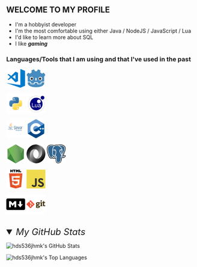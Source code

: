 ## WELCOME TO MY PROFILE

 - I'm a hobbyist developer
 - I'm the most comfortable using either Java / NodeJS / JavaScript / Lua
 - I'd like to learn more about SQL
 - I like ***gaming***

### Languages/Tools that I am using and that I've used in the past

[<img alt="Visual Studio Code" src="https://raw.githubusercontent.com/github/explore/master/topics/visual-studio-code/visual-studio-code.png" width="50px" height="50px"/>](https://code.visualstudio.com/)
[<img alt="Godot" src="https://raw.githubusercontent.com/github/explore/master/topics/godot/godot.png" width="50px" height="50px"/>](https://godotengine.org/)

[<img alt="Python" src="https://raw.githubusercontent.com/github/explore/master/topics/python/python.png" width="50px" height="50px"/>](https://www.python.org/)
[<img alt="Lua" src="https://raw.githubusercontent.com/github/explore/master/topics/lua/lua.png" width="50px" height="50px"/>](https://www.lua.org/)

[<img alt="Java" src="https://raw.githubusercontent.com/github/explore/master/topics/java/java.png" width="50px" height="50px"/>](https://www.java.com/it/)
[<img alt="C++" src="https://raw.githubusercontent.com/github/explore/master/topics/cpp/cpp.png" width="50px" height="50px"/>](https://www.wikipedia.org/wiki/C%2B%2B)

[<img alt="NodeJS" src="https://raw.githubusercontent.com/github/explore/master/topics/nodejs/nodejs.png" width="50px" height="50px"/>](https://nodejs.org/)
[<img alt="JSON" src="https://raw.githubusercontent.com/github/explore/master/topics/json/json.png" width="50px" height="50px"/>](https://www.json.org/)
[<img alt="PostgreSQL" src="https://raw.githubusercontent.com/github/explore/master/topics/postgresql/postgresql.png" width="50px" height="50px"/>](https://www.postgresql.org/)

[<img alt="HTML" src="https://raw.githubusercontent.com/github/explore/master/topics/html/html.png" width="50px" height="50px"/>](https://www.wikipedia.org/wiki/HTML)
[<img alt="JavaScript" src="https://raw.githubusercontent.com/github/explore/master/topics/javascript/javascript.png" width="50px" height="50px"/>](https://www.wikipedia.org/wiki/JavaScript)
<!--
[<img alt="ES6" src="https://raw.githubusercontent.com/github/explore/master/topics/es6/es6.png" width="50px" height="50px"/>](https://www.wikipedia.org/wiki/ECMAScript)
-->

[<img alt="Markdown" src="https://raw.githubusercontent.com/github/explore/master/topics/markdown/markdown.png" width="50px" height="50px"/>](https://www.wikipedia.org/wiki/Markdown)
[<img alt="Git" src="https://raw.githubusercontent.com/github/explore/master/topics/git/git.png" width="50px" height="50px"/>](https://git-scm.com/)

<br>

<details open>
<summary style="font-size: x-large; font-style: italic;"> My GitHub Stats </summary>

![hds536jhmk's GitHub Stats](https://github-readme-stats.vercel.app/api?username=hds536jhmk&custom_title=%F0%9D%93%B1%F0%9D%93%AD%F0%9D%93%BC%27s%20GitHub%20Stats&theme=dark&show_icons=true&hide=stars&count_private=true)

![hds536jhmk's Top Languages](https://github-readme-stats.vercel.app/api/top-langs?username=hds536jhmk&custom_title=%F0%9D%93%B1%F0%9D%93%AD%F0%9D%93%BC%27s%20Top%20Languages&theme=dark&langs_count=100&layout=compact)

</details>
